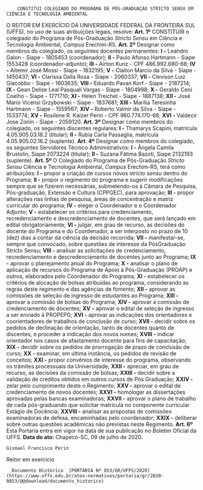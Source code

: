         CONSTITUI COLEGIADO DO PROGRAMA DE PÓS-GRADUAÇÃO STRICTO SENSU EM CIÊNCIA E TECNOLOGIA AMBIENTAL  

 O REITOR EM EXERCÍCIO DA UNIVERSIDADE FEDERAL DA FRONTEIRA SUL (UFFS), no uso de suas atribuições legais, resolve:   **Art. 1º**  CONSTITUIR o colegiado do Programa de Pós-Graduação *Stricto Sensu*  em Ciência e Tecnologia Ambiental, *Campus*  Erechim-RS.   **Art. 2º**  Designar como membros do colegiado, os seguintes docentes permanentes: **I -**  Leandro Galon - Siape - 1805453 (coordenador); **II -**  Paulo Afonso Hartmann - Siape 1553428 (coordenador-adjunto); **III -**  Airton Kunz - CPF 486.992.680-68; **IV -**  Altemir José Mossi - Siape - 1832195; **V -**  Claiton Marcio da Silva - Siape - 1450437; **VI -**  Clarissa Dalla Rosa - Siape - 2060337; **VII -**  Clevison Luiz Giacobbo - Siape - 1603635; **VIII -**  Eduardo Pavan Korf - Siape - 2187214; **IX -**  Gean Delise Leal Pasquali Vargas - Siape - 1804998; **X -**  Geraldo Ceni Coelho - Siape - 1771710; **XI -**  Helen Treichel - Siape - 1887138; **XII -**  José Mario Vicensi Grzybowski - Siape - 1837681; **XIII -**  Marília Teresinha Hartmann - Siape - 1559567; **XIV -**  Roberto Valmir da Silva - Siape - 1533774; **XV -**  Rosilene R. Kaizer Perin - CPF 960.774.170-68; **XVI -**  Valdecir Jose Zonin - Siape - 2059120.   **Art. 3º**  Designar como membros do colegiado, os seguintes discentes regulares: **I -**  Thamarys Scapini, matrícula 4.05.905.03.18.2 (titular); **II -**  Rubia Carla Passaglia, matrícula 4.05.905.02.16.2 (suplente).   **Art. 4º**  Designar como membros do colegiado, os seguintes Servidores Técnico Administrativos: **I -**  Ângela Camila Brustolin, Siape 2073224 (titular); **II -**  Suzana Fátima Bazoti, Siape 2132193 (suplente).   **Art. 5º**  O Colegiado do Programa de Pós-Graduação *Stricto Sensu*  Ciência e Tecnologia Ambiental, *Campus*  Erechim-RS, terá como atribuições: **I -**  propor a criação de cursos novos stricto *sensu*  dentro do Programa; **II -**  propor o regimento do programa e sugerir modificações sempre que se fizerem necessárias, submetendo-os à Câmara de Pesquisa, Pós-graduação, Extensão e Cultura (CPPGEC), para aprovação; **III -**  propor alterações nas linhas de pesquisa, áreas de concentração e matriz curricular do programa; **IV -**  eleger o Coordenador e o Coordenador Adjunto; **V -**  estabelecer os critérios para credenciamento, recredenciamento e descredenciamento de docentes, que será lançado em edital obrigatoriamente; **VI -**  julgar, em grau de recurso, as decisões do docente do Programa e do Coordenador, a ser interposto no prazo de 10 (dez) dias a contar da ciência da decisão recorrida; **VII -**  manifestar-se, sempre que convocado, sobre questões de interesse da PósGraduação Stricto Sensu; **VIII -**  analisar as solicitações de credenciamento, recredenciamento e descredenciamento de docentes junto ao Programa; **IX -**  aprovar o planejamento anual do Programa; **X -**  analisar o plano de aplicação de recursos do Programa de Apoio à Pós-Graduação (PROAP) e outros, elaborados pelo Coordenador do Programa; **XI -**  estabelecer os critérios de alocação de bolsas atribuídas ao programa, considerando as regras deste regimento e das agências de fomento; **XII -**  aprovar as comissões de seleção de ingresso de estudantes ao Programa; **XIII -**  aprovar a comissão de bolsas do Programa; **XIV -**  aprovar a comissão de credenciamento de docentes; **XV -**  aprovar o edital de seleção de ingresso a ser enviado à PROPEPG; **XVI -**  aprovar as indicações dos orientadores e coorientadores de trabalhos de conclusão de curso; **XVII -**  decidir sobre os pedidos de declinação de orientação, tanto de docentes quanto de discentes, e proceder a indicação dos novos nomes; **XVIII -**  indicar orientador nos casos de afastamento docente para fins de capacitação; **XIX -**  decidir sobre os pedidos de prorrogação de prazo de conclusão de curso; **XX -**  examinar, em última instância, os pedidos de revisão de conceitos; **XXI -**  propor convênios de interesse do programa, observando os trâmites processuais da Universidade; **XXII -**  apreciar, em grau de recurso, as decisões da comissão de bolsas; **XXIII -**  decidir sobre a validação de créditos obtidos em outros cursos de Pós Graduação; **XXIV -**  zelar pelo cumprimento deste o Regimento; **XXV -**  aprovar o edital de credenciamento de novos docentes; **XXVI -**  homologar as dissertações aprovadas pelas bancas examinadoras; **XXVII -**  aprovar o plano de trabalho de cada pós-graduando que solicitar matrícula no componente curricular Estágio de Docência; **XXVIII -**  analisar as propostas de comissões examinadoras de defesa, encaminhadas pelo coordenador; **XXIX -**  deliberar sobre outras questões acadêmicas não previstas neste Regimento.   **Art. 6º**  Esta Portaria entra em vigor na data de sua publicação no Boletim Oficial da UFFS.      **Data do ato:** Chapecó-SC, 09 de julho de 2020.   
 

    Gismael Francisco Perin   
 Reitor em exercício 

      Documento Histórico  [PORTARIA Nº 853/GR/UFFS/2020](https://www.uffs.edu.br/atos-normativos/portaria/gr/2020-0853/@@download/documento_historico)     
      